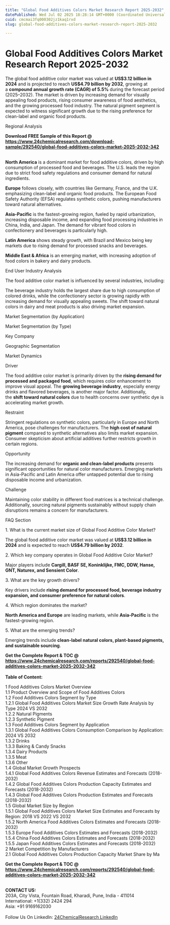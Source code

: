 ```yaml
---
title: "Global Food Additives Colors Market Research Report 2025-2032"
datePublished: Wed Jul 02 2025 18:28:14 GMT+0000 (Coordinated Universal Time)
cuid: cmcmai3fq000302jz1kaq1rxd
slug: global-food-additives-colors-market-research-report-2025-2032

---
```


# Global Food Additives Colors Market Research Report 2025-2032

<p>The global food additive color market was valued at <strong>US$3.12 billion in 2024</strong> and is projected to reach <strong>US$4.79 billion by 2032</strong>, growing at a <strong>compound annual growth rate (CAGR) of 5.5%</strong> during the forecast period (2025–2032). The market is driven by increasing demand for visually appealing food products, rising consumer awareness of food aesthetics, and the growing processed food industry. The natural pigment segment is expected to witness significant growth due to the rising preference for clean-label and organic food products.</p><p>
Regional Analysis</p><p>
</p><div><b>Download FREE Sample of this Report @ 
            <a href="https://www.24chemicalresearch.com/download-sample/292540/global-food-additives-colors-market-2025-2032-342">
            https://www.24chemicalresearch.com/download-sample/292540/global-food-additives-colors-market-2025-2032-342</a></b></div><br><p><strong>North America</strong> is a dominant market for food additive colors, driven by high consumption of processed food and beverages. The U.S. leads the region due to strict food safety regulations and consumer demand for natural ingredients.</p><p>
</p><p><strong>Europe</strong> follows closely, with countries like Germany, France, and the U.K. emphasizing clean-label and organic food products. The European Food Safety Authority (EFSA) regulates synthetic colors, pushing manufacturers toward natural alternatives.</p><p>
</p><p><strong>Asia-Pacific</strong> is the fastest-growing region, fueled by rapid urbanization, increasing disposable income, and expanding food processing industries in China, India, and Japan. The demand for vibrant food colors in confectionery and beverages is particularly high.</p><p>
</p><p><strong>Latin America</strong> shows steady growth, with Brazil and Mexico being key markets due to rising demand for processed snacks and beverages.</p><p>
</p><p><strong>Middle East &amp; Africa</strong> is an emerging market, with increasing adoption of food colors in bakery and dairy products.</p><p>
End User Industry Analysis</p><p>
</p><p>The food additive color market is influenced by several industries, including:</p><p>
</p><p>
</p><p>The beverage industry holds the largest share due to high consumption of colored drinks, while the confectionery sector is growing rapidly with increasing demand for visually appealing sweets. The shift toward natural colors in dairy and meat products is also driving market expansion.</p><p>
Market Segmentation (by Application)</p><p>
</p><p>
Market Segmentation (by Type)</p><p>
</p><p>
Key Company</p><p>
</p><p>
Geographic Segmentation</p><p>
</p><p>
Market Dynamics</p><p>
Driver</p><p>
</p><p>The food additive color market is primarily driven by the <strong>rising demand for processed and packaged food</strong>, which requires color enhancement to improve visual appeal. The <strong>growing beverage industry</strong>, especially energy drinks and flavored beverages, is another major factor. Additionally, the <strong>shift toward natural colors</strong> due to health concerns over synthetic dye is accelerating market growth.</p><p>
Restraint</p><p>
</p><p>Stringent regulations on synthetic colors, particularly in Europe and North America, pose challenges for manufacturers. The <strong>high cost of natural pigment</strong> compared to synthetic alternatives also limits market expansion. Consumer skepticism about artificial additives further restricts growth in certain regions.</p><p>
Opportunity</p><p>
</p><p>The increasing demand for <strong>organic and clean-label products</strong> presents significant opportunities for natural color manufacturers. Emerging markets in Asia-Pacific and Latin America offer untapped potential due to rising disposable income and urbanization.</p><p>
Challenge</p><p>
</p><p>Maintaining color stability in different food matrices is a technical challenge. Additionally, sourcing natural pigments sustainably without supply chain disruptions remains a concern for manufacturers.</p><p>
FAQ Section</p><p>
1. What is the current market size of Global Food Additive Color Market?</p><p>
</p><p>The global food additive color market was valued at <strong>US$3.12 billion in 2024</strong> and is expected to reach <strong>US$4.79 billion by 2032</strong>.</p><p>
2. Which key company operates in Global Food Additive Color Market?</p><p>
</p><p>Major players include <strong>Cargill, BASF SE, Koninklijke, FMC, DDW, Hanse, GNT, Naturex, and Sensient Color</strong>.</p><p>
3. What are the key growth drivers?</p><p>
</p><p>Key drivers include <strong>rising demand for processed food, beverage industry expansion, and consumer preference for natural colors</strong>.</p><p>
4. Which region dominates the market?</p><p>
</p><p><strong>North America and Europe</strong> are leading markets, while <strong>Asia-Pacific</strong> is the fastest-growing region.</p><p>
5. What are the emerging trends?</p><p>
</p><p>Emerging trends include <strong>clean-label natural colors, plant-based pigments, and sustainable sourcing</strong>.</p>

<div><b>Get the Complete Report & TOC @ 
            <a href="https://www.24chemicalresearch.com/reports/292540/global-food-additives-colors-market-2025-2032-342">
            https://www.24chemicalresearch.com/reports/292540/global-food-additives-colors-market-2025-2032-342</a></b></div><br>
            <b>Table of Content:</b><p>1 Food Additives Colors Market Overview<br />
    1.1 Product Overview and Scope of Food Additives Colors<br />
    1.2 Food Additives Colors Segment by Type<br />
        1.2.1 Global Food Additives Colors Market Size Growth Rate Analysis by Type 2024 VS 2032<br />
        1.2.2 Natural Pigments<br />
        1.2.3 Synthetic Pigment<br />
    1.3 Food Additives Colors Segment by Application<br />
        1.3.1 Global Food Additives Colors Consumption Comparison by Application: 2024 VS 2032<br />
        1.3.2 Drinks<br />
        1.3.3 Baking & Candy Snacks<br />
        1.3.4 Dairy Products<br />
        1.3.5 Meat<br />
        1.3.6 Other<br />
    1.4 Global Market Growth Prospects<br />
        1.4.1 Global Food Additives Colors Revenue Estimates and Forecasts (2018-2032)<br />
        1.4.2 Global Food Additives Colors Production Capacity Estimates and Forecasts (2018-2032)<br />
        1.4.3 Global Food Additives Colors Production Estimates and Forecasts (2018-2032)<br />
    1.5 Global Market Size by Region<br />
        1.5.1 Global Food Additives Colors Market Size Estimates and Forecasts by Region: 2018 VS 2022 VS 2032<br />
        1.5.2 North America Food Additives Colors Estimates and Forecasts (2018-2032)<br />
        1.5.3 Europe Food Additives Colors Estimates and Forecasts (2018-2032)<br />
        1.5.4 China Food Additives Colors Estimates and Forecasts (2018-2032)<br />
        1.5.5 Japan Food Additives Colors Estimates and Forecasts (2018-2032)<br />
2 Market Competition by Manufacturers<br />
    2.1 Global Food Additives Colors Production Capacity Market Share by Ma</p>

<div><b>Get the Complete Report & TOC @ 
            <a href="https://www.24chemicalresearch.com/reports/292540/global-food-additives-colors-market-2025-2032-342">
            https://www.24chemicalresearch.com/reports/292540/global-food-additives-colors-market-2025-2032-342</a></b></div><br>

<b>CONTACT US:</b><br>
            203A, City Vista, Fountain Road, Kharadi, Pune, India - 411014<br>
            International: +1(332) 2424 294<br>
            Asia: +91 9169162030 <br><br>
            Follow Us On LinkedIn: <a href="https://www.linkedin.com/company/24chemicalresearch/">24ChemicalResearch LinkedIn</a>